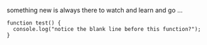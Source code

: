 something new is always there to watch and learn and go ...


```
function test() {
  console.log("notice the blank line before this function?");
}
```
